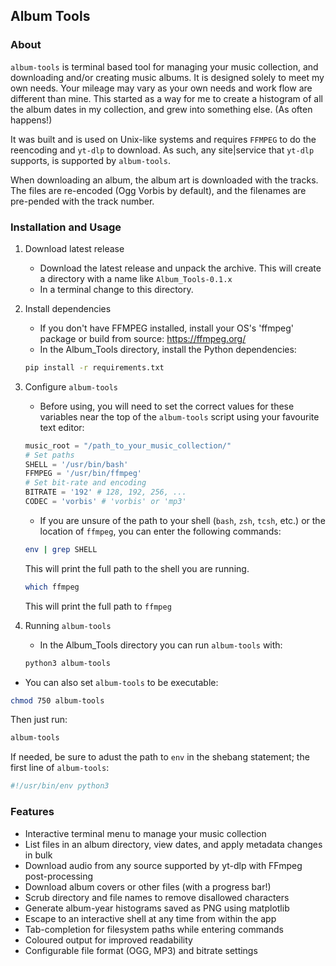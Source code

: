 ## Album Tools  

### About  

  `album-tools` is terminal based tool for managing your music collection, and downloading and/or creating music albums. It is designed solely to meet my own needs. Your mileage may vary as your own needs and work flow are different than mine. This started as a way for me to create a histogram of all the album dates in my collection, and grew into something else. (As often happens!)  
  
  It was built and is used on Unix-like systems and requires `FFMPEG` to do the reencoding and `yt-dlp` to download. As such, any site|service that `yt-dlp` supports, is supported by `album-tools`.  
   
  When downloading an album, the album art is downloaded with the tracks. The files are re-encoded (Ogg Vorbis by default), and the filenames are pre-pended with the track number.  

### Installation and Usage

1. Download latest release  
   - Download the latest release and unpack the archive. This will create a directory with a name like `Album_Tools-0.1.x`
   - In a terminal change to this directory.

2. Install dependencies
   - If you don't have FFMPEG installed, install your OS's 'ffmpeg' package or build from source: https://ffmpeg.org/  
   - In the Album_Tools directory, install the Python dependencies:
   ```bash
   pip install -r requirements.txt
   ```  

3. Configure `album-tools`
   - Before using, you will need to set the correct values for these variables near the top of the `album-tools` script using your favourite text editor:  
   ```python
   music_root = "/path_to_your_music_collection/"
   # Set paths
   SHELL = '/usr/bin/bash'
   FFMPEG = '/usr/bin/ffmpeg'
   # Set bit-rate and encoding
   BITRATE = '192' # 128, 192, 256, ...
   CODEC = 'vorbis' # 'vorbis' or 'mp3' 
   ```  
   - If you are unsure of the path to your shell (`bash`, `zsh`, `tcsh`, etc.) or the location of `ffmpeg`,  you can enter the following commands:  

   ```bash
   env | grep SHELL
   ```  
   This will print the full path to the shell you are running.  
  
   ```bash
   which ffmpeg
   ```  
   This will print the full path to `ffmpeg`

4. Running `album-tools`
   - In the Album_Tools directory you can run `album-tools` with:  
   ```bash
   python3 album-tools
   ```  
  
  - You can also set `album-tools` to be executable:  
  ```bash
  chmod 750 album-tools
  ```  
  Then just run:
  ```bash
  album-tools
  ```  

  If needed, be sure to adust the path to `env` in the shebang statement; the first line of `album-tools`:
  ```python
  #!/usr/bin/env python3
  ```  

### Features

- Interactive terminal menu to manage your music collection
- List files in an album directory, view dates, and apply metadata changes in bulk
- Download audio from any source supported by yt-dlp with FFmpeg post-processing
- Download album covers or other files (with a progress bar!)
- Scrub directory and file names to remove disallowed characters
- Generate album-year histograms saved as PNG using matplotlib
- Escape to an interactive shell at any time from within the app
- Tab-completion for filesystem paths while entering commands
- Coloured output for improved readability
- Configurable file format (OGG, MP3) and bitrate settings

